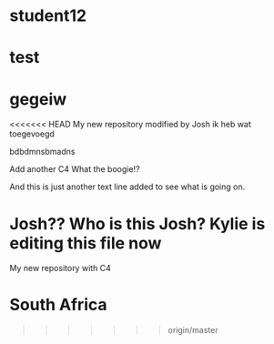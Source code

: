 # student12
# test
# gegeiw
<<<<<<< HEAD
My new repository modified by Josh
ik heb wat toegevoegd

bdbdmnsbmadns

Add another C4
What the boogie!?


And this is just another text line added to see what is going on.

Josh?? Who is this Josh? Kylie is editing this file now
=======
My new repository with C4
# South Africa

>>>>>>> origin/master
